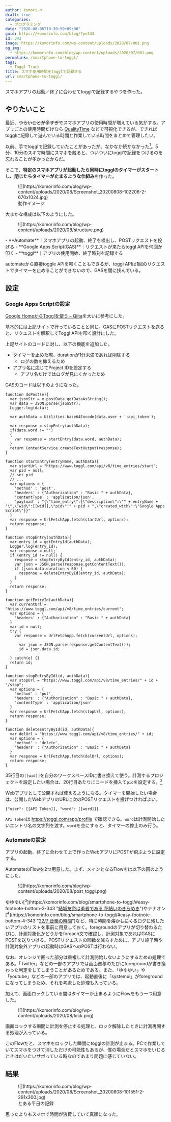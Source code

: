 ```yaml
---
author: komori-n
draft: true
categories:
  - プログラミング
date: "2020-08-08T10:30:50+09:00"
guid: https://komorinfo.com/blog/?p=343
id: 343
image: https://komorinfo.com/wp-content/uploads/2020/07/001.png
og_img:
  - https://komorinfo.com/blog/wp-content/uploads/2020/07/001.png
permalink: /smartphone-to-toggl/
tags:
  - Toggl Track
title: スマホ使用時間をtogglで記録する
url: smartphone-to-toggl/
---
```


スマホアプリの起動／終了に合わせてtogglで記録するやつを作った。

## やりたいこと

最近、<s>つらいことが多すぎて</s>スマホアプリの使用時間が増えている気がする。アプリごとの使用時間だけなら [QualityTime](https://play.google.com/store/apps/details?id=com.zerodesktop.appdetox.qualitytime&hl=ja) などで可視化できるが、できればtogglに記録して遊んでいる時間と作業している時間をまとめて管理したい。

以前、手でtogglで記録していたことがあったが、なかなか続かなかった<span class="easy-footnote-margin-adjust" id="easy-footnote-1-343"></span><span class="easy-footnote">[<sup>1</sup>](https://komorinfo.com/blog/smartphone-to-toggl/#easy-footnote-bottom-1-343 "2週間も持たなかったと思う")</span>。5分、10分のスキマ時間にスマホを触ると、ついついにtogglで記録をつけるのを忘れることが多かったからだ。

そこで、**特定のスマホアプリが起動したら同時にtogglのタイマーがスタートし、閉じたらタイマーが止まるような仕組み**を作った。

<div class="wp-block-image"><figure class="aligncenter size-large is-resized">![](https://komorinfo.com/blog/wp-content/uploads/2020/08/Screenshot_20200808-102206-2-670x1024.jpg)<figcaption>動作イメージ</figcaption></figure></div>大まかな構成は以下のようにした。

<div class="wp-block-image"><figure class="aligncenter size-large">![](https://komorinfo.com/blog/wp-content/uploads/2020/08/structure.png)</figure></div>- **Automate**｜スマホアプリの起動、終了を検出し、POSTリクエストを投げる
- **Google Apps Script(GAS)**｜リクエストが来たらtoggl APIを何回か叩く
- **toggl**｜アプリの使用開始、終了時刻を記録する

automateから直接toggle APIを叩くこともできるが、toggl APIは1回のリクエストでタイマーを止めることができないので、GASを間に挟んでいる。

## 設定

### Google Apps Scriptの設定

[Google HomeからTogglを使う – Qiita](https://qiita.com/tkms0106/items/4d1d44690676bca89c24)を大いに参考にした。

基本的には上記サイトで行っていることと同じ。GASにPOSTリクエストを送ると、リクエストを解釈してToggl APIを叩く設計にした。

上記サイトのコードに対し、以下の機能を追加した。

- タイマーを止めた際、durationが1分未満であれば削除する
  - ログの数を抑えるため
- アプリ名に応じてProject IDを設定する
  - アプリ名だけではログが見にくかったため

GASのコードは以下のようになった。

```
function doPost(e){
  var jsonStr = e.postData.getDataAsString();
  var data = JSON.parse(jsonStr);
  Logger.log(data);

  var authData = Utilities.base64Encode(data.user + ':api_token');

  var response = stopEntry(authData);
  if(data.word != "")
  {
    var response = startEntry(data.word, authData);
  }
  return ContentService.createTextOutput(response);
}

function startEntry(entryName, authData){
  var startUrl = "https://www.toggl.com/api/v8/time_entries/start";
  var pid = null;
  // set pid
  // ...
  var options = {
    'method' : 'post',
    'headers' : {"Authorization" : "Basic " + authData},
    'contentType' : 'application/json',
    'payload' : "{\"time_entry\":{\"description\":\"" + entryName + "\",\"wid\":[[wid]],\"pid\":" + pid + ",\"created_with\":\"Google Apps Script\"}}"
  }
  var response = UrlFetchApp.fetch(startUrl, options);
  return response;
}

function stopEntry(authData){
  var entry_id = getEntryId(authData);
  Logger.log(entry_id);
  var response = null;
  if (entry_id != null) {
    response = stopEntryById(entry_id, authData);
    var json = JSON.parse(response.getContentText());
    if (json.data.duration < 60) {
      response = deleteEntryById(entry_id, authData);
    }
  }
  return response;
}

function getEntryId(authData){
  var currentUrl = "https://www.toggl.com/api/v8/time_entries/current";
  var options = {
    'headers' : {"Authorization" : "Basic " + authData}
  }
  var id = null;
  try {
    var response = UrlFetchApp.fetch(currentUrl, options);

      var json = JSON.parse(response.getContentText());
      id = json.data.id;

  } catch(e) {}
  return id;
}

function stopEntryById(id, authData){
  var stopUrl = "https://www.toggl.com/api/v8/time_entries/" + id + "/stop";
  var options = {
    'method' : 'put',
    'headers' : {"Authorization" : "Basic " + authData},
    'contentType' : 'application/json'
  }
  var response = UrlFetchApp.fetch(stopUrl, options);
  return response;
}

function deleteEntryById(id, authData){
  var delUrl = "https://www.toggl.com/api/v8/time_entries/" + id;
  var options = {
    'method' : 'delete',
    'headers' : {"Authorization" : "Basic " + authData}
  }
  var response = UrlFetchApp.fetch(delUrl, options);
  return response;
}
```

35行目の`[[wid]]`を自分のワークスペースIDに書き換えて使う。計測するプロジェクトを設定したい場合は、20行目あたりにコードを挿入て`pid`を設定する。<span class="easy-footnote-margin-adjust" id="easy-footnote-2-343"></span><span class="easy-footnote">[<sup>2</sup>](https://komorinfo.com/blog/smartphone-to-toggl/#easy-footnote-bottom-2-343 "僕の場合は、ゲーム、将棋、城郭検定、暇つぶしの4つに分類している。")</span>

Webアプリとして公開すれば使えるようになる。タイマーを開始したい場合は、公開したWebアプリのURLに次のPOSTリクエストを投げつければよい。

```
{"user": [[API Token]], "word": [[word]]}
```

`API Token`は <https://toggl.com/app/profile> で確認できる。`word`は計測開始したいエントリ名の文字列を渡す。`word`を空にすると、タイマーの停止のみ行う。

### Automateの設定

アプリの起動、終了に合わせて上で作ったWebアプリにPOSTが飛ぶように設定する。

AutomateのFlowを2つ用意した。まず、メインとなるFlowをは以下の図のようにした。

<div class="wp-block-image"><figure class="aligncenter size-large is-resized">![](https://komorinfo.com/blog/wp-content/uploads/2020/08/post_toggl.png)</figure></div>ゆゆゆい<span class="easy-footnote-margin-adjust" id="easy-footnote-3-343"></span><span class="easy-footnote">[<sup>3</sup>](https://komorinfo.com/blog/smartphone-to-toggl/#easy-footnote-bottom-3-343 "<a rel="noreferrer noopener" href="https://yuyuyui.jp/" target="_blank">結城友奈は勇者である 花結いのきらめき</a>")</span>やナナオン<span class="easy-footnote-margin-adjust" id="easy-footnote-4-343"></span><span class="easy-footnote">[<sup>4</sup>](https://komorinfo.com/blog/smartphone-to-toggl/#easy-footnote-bottom-4-343 "<a rel="noreferrer noopener" href="https://227-game.com/" target="_blank">22/7 音楽の時間</a>")</span>など、特に<s>時間を溶かしにくる</s>ログに残したいアプリのリストを事前に用意しておく。foregroundのアプリが切り替わるたびに、計測対象化かどうかをforeach文で確認し、計測対象であればGASにPOSTを送りつける。POSTリクエストの回数を減らすために、アプリ終了時や計測対象外アプリの起動時はGASへのPOSTは行わない。

なお、オレンジで囲った部分は重複して計測開始しないようにするための処理である。「Twitter」などの一部のアプリでは画面遷移のたびにforegroundが書き換わった判定をしてしまうことがあるためである。また、「ゆゆゆい」や「youtube」などの一部のアプリでは、起動直後に「systemui」がforegroundになってしまうため、それを考慮した処理も入っている。

加えて、画面ロックしている間はタイマーが止まるようにFlowをもう一つ用意した。

<div class="wp-block-image"><figure class="aligncenter size-large is-resized">![](https://komorinfo.com/blog/wp-content/uploads/2020/08/lock.png)</figure></div>画面ロックする瞬間に計測を停止する処理と、ロック解除したときに計測再開する処理が入っている。

このFlowだと、スマホをロックした瞬間にtogglの計測が止まる。PCで作業していてスマホをつけて消しただけの可能性もあるが、僕の場合だとスマホをいじるときはだいたいサボっている時なのであまり問題に感じていない。

## 結果

<div class="wp-block-image"><figure class="aligncenter size-medium is-resized">![](https://komorinfo.com/blog/wp-content/uploads/2020/08/Screenshot_20200808-101551-2-291x300.jpg)<figcaption>とある平日の記録</figcaption></figure></div>思ったよりもスマホで時間が浪費していて真顔になった。
